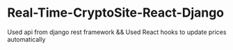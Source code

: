 # Real-Time-CryptoSite-React-Django
Used api from django rest framework &&
Used React hooks to update prices automatically
